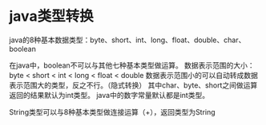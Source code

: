 <!--
 * @Author: ZhXZhao
 * @Date: 2021-05-28 14:36:13
 * @LastEditors: ZhXZhao
 * @LastEditTime: 2021-10-22 11:15:55
 * @Description:
-->

# java类型转换

java的8种基本数据类型：byte、short、int、long、float、double、char、boolean

在java中，boolean不可以与其他七种基本类型做运算。
数据表示范围的大小：byte < short < int < long < float < double
数据表示范围小的可以自动转成数据表示范围大的类型，反之不行。（隐式转换）
其中char、byte、short之间做运算返回的结果默认为int类型。
java中的数字常量默认都是int类型。

String类型可以与8种基本类型做连接运算（+），返回类型为String


